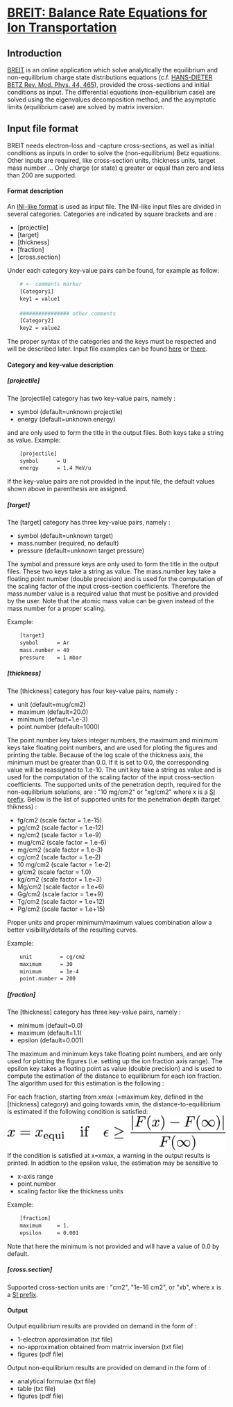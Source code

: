# [BREIT: Balance Rate Equations for Ion Transportation](http://breit.gsi.de/)

## Introduction

[BREIT](http://breit.gsi.de/) is an online application which solve analytically the equilibrium and non-equilibrium charge state distributions equations (c.f. [HANS-DIETER BETZ Rev. Mod. Phys. 44, 465](http://journals.aps.org/rmp/abstract/10.1103/RevModPhys.44.465)), provided the cross-sections and initial conditions as input. 
The differential equations (non-equilibrium case) are solved using the eigenvalues decomposition method, and the asymptotic limits (equilibrium case) are solved by matrix inversion. 

## Input file format

BREIT needs electron-loss and -capture cross-sections, as well as initial conditions as inputs in order to solve the (non-equilibrium) Betz equations. Other inputs are required, like cross-section units, thickness units, target mass number ... Only charge (or state) q greater or equal than zero and less than 200 are supported. 

#### Format description

An [INI-like format](https://en.wikipedia.org/wiki/INI_file) is used as input file. The INI-like input files are divided in several categories. Categories are indicated by square brackets and are :

* [projectile]
* [target]
* [thickness]
* [fraction]
* [cross.section]

Under each category key-value pairs can be found, for example as follow:
```bash
    # <- comments marker
    [Category1]
    key1 = value1

    ################ other comments
    [Category2]
    key2 = value2
```

The proper syntax of the categories and the keys must be respected and will be described later.
Input file examples can be found [here](https://github.com/FAIR-BREIT/BREIT-CORE/blob/master/data/input/Example-8lvl-system-bis.txt) or [there](https://github.com/FAIR-BREIT/BREIT-CORE/blob/master/data/input/Example-15lvl-system.txt). 

#### Category and key-value description

##### [projectile]
The [projectile] category has two key-value pairs, namely :

* symbol (default=unknown projectile)
* energy (default=unknown energy)

and are only used to form the title in the output files. Both keys take a string as value.
Example:
```bash
    [projectile]
    symbol      = U
    energy      = 1.4 MeV/u
```

If the key-value pairs are not provided in the input file, the default values shown above in parenthesis are assigned.

##### [target]
The [target] category has three key-value pairs, namely :

* symbol      (default=unknown target)
* mass.number (required, no default)
* pressure    (default=unknown target pressure)

The symbol and pressure keys are only used to form the title in the output files. These two keys take a string as value. The mass.number key take a floating point number (double precision) and is used for the computation of the scaling factor of the input cross-section coefficients. Therefore the mass.number value is a required value that must be positive and provided by the user. Note that the atomic mass value can be given instead of the mass number for a proper scaling.

Example:
```bash
    [target]
    symbol      = Ar
    mass.number = 40
    pressure    = 1 mbar
```


##### [thickness]
The [thickness] category has four key-value pairs, namely :

* unit          (default=mug/cm2)
* maximum       (default=20.0)
* minimum       (default=1.e-3)
* point.number  (default=1000)

The point.number key takes integer numbers, the maximum and minimum keys take floating point numbers, and are used for ploting the figures and printing the table. Because of the log scale of the thickness axis, the minimum must be greater than 0.0. If it is set to 0.0, the corresponding value will be reassigned to 1.e-10. The unit key take a string as value and is used for the computation of the scaling factor of the input cross-section coefficients.
The supported units of the penetration depth, required for the non-equilibrium solutions, are : "10 mg/cm2" or "xg/cm2" where x is a [SI prefix](https://en.wikipedia.org/wiki/Metric_prefix). Below is the list of supported units for the penetration depth (target thikness) :

* fg/cm2        (scale factor =  1.e-15)
* pg/cm2        (scale factor =  1.e-12)
* ng/cm2        (scale factor =  1.e-9)
* mug/cm2       (scale factor =  1.e-6)
* mg/cm2        (scale factor =  1.e-3)
* cg/cm2        (scale factor =  1.e-2)
* 10 mg/cm2     (scale factor =  1.e-2)
* g/cm2         (scale factor =  1.0)
* kg/cm2        (scale factor =  1.e+3)
* Mg/cm2        (scale factor =  1.e+6)
* Gg/cm2        (scale factor =  1.e+9)
* Tg/cm2        (scale factor =  1.e+12)
* Pg/cm2        (scale factor =  1.e+15)

Proper units and proper minimum/maximum values combination allow a better visibility/details of the resulting curves.


Example:
```bash
    unit         = cg/cm2
    maximum      = 30
    minimum      = 1e-4
    point.number = 200
```


##### [fraction]
The [thickness] category has three key-value pairs, namely :

* minimum (default=0.0)
* maximum (default=1.1)
* epsilon (default=0.001)

The maximum and minimum keys take floating point numbers, and are only used for plotting the figures (i.e. setting up the ion fraction axis range). The epsilon key takes a floating point as value (double precision) and is used to compute the estimation of the distance to equilibrium for each ion fraction. The algorithm used for this estimation is the following :

For each fraction, starting from xmax (=maximum key, defined in the [thickness] category) and going towards xmin, the distance-to-equilibrium is estimated if the following condition is satisfied:
![distance to equilibrium condition](figures/distance-to-equilibrium-condition.png?raw=true "Condition to satisfy for the estimation of the distance-to-equilibrium")
If the condition is satisfied at x=xmax, a warning in the output results is printed. In addtion to the epsilon value, the estimation may be sensitive to

* x-axis range
* point.number
* scaling factor like the thickness units



Example:
```bash
    [fraction]
    maximum     = 1.
    epsilon     = 0.001
```
Note that here the minimum is not provided and will have a value of 0.0 by default.



##### [cross.section]

Supported cross-section units are : "cm2", "1e-16 cm2", or "xb", where x is a [SI prefix](https://en.wikipedia.org/wiki/Metric_prefix). 




#### Output


Output equilibrium results are provided on demand in the form of :

* 1-electron approximation (txt file)
* no-approximation obtained from matrrix inversion (txt file)
* figures (pdf file)

Output non-equilibrium results are provided on demand in the form of :

* analytical formulae (txt file)
* table (txt file)
* figures (pdf file)






